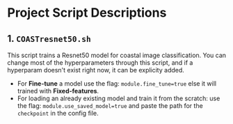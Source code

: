 # Project Script Descriptions

## 1. `COASTresnet50.sh`

This script trains a Resnet50 model for coastal image classification. You can change most of the hyperparameters through this script, and if a hyperparam doesn't exist right now, it can be explicity added.

- For **Fine-tune** a model use the flag: `module.fine_tune=true` else it will trained with **Fixed-features**.
- For loading an already existing model and train it from the scratch: use the flag: `module.use_saved_model=true` and paste the path for the `checkpoint` in the config file.
